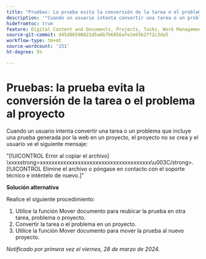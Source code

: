 ```yaml
---
title: "Pruebas: La prueba evita la conversión de la tarea o el problema al proyecto"
description: '"Cuando un usuario intenta convertir una tarea o un problema que incluye una prueba generada por la web en un proyecto, el proyecto no se crea y el usuario ve un mensaje. Hay una solución disponible”.'
hidefromtoc: true
feature: Digital Content and Documents, Projects, Tasks, Work Management
source-git-commit: d45d86590821d5a6b7b6856afe2e65b2ff2c3da5
workflow-type: tm+mt
source-wordcount: '151'
ht-degree: 5%

---
```



# Pruebas: la prueba evita la conversión de la tarea o el problema al proyecto

Cuando un usuario intenta convertir una tarea o un problema que incluye una prueba generada por la web en un proyecto, el proyecto no se crea y el usuario ve el siguiente mensaje:

&quot;[!UICONTROL Error al copiar el archivo] \xxxxstrong>xxxxxxxxxxxxxxxxxxxxxxxxxxxxxxxxxxxxxx\u003C\/strong>. [!UICONTROL Elimine el archivo o póngase en contacto con el soporte técnico e inténtelo de nuevo.]&quot;

**Solución alternativa**

Realice el siguiente procedimiento:

1. Utilice la función Mover documento para reubicar la prueba en otra tarea, problema o proyecto.
2. Convertir la tarea o el problema en un proyecto.
3. Utilice la función Mover documento para mover la prueba al nuevo proyecto.

_Notificado por primera vez el viernes, 28 de marzo de 2024._
